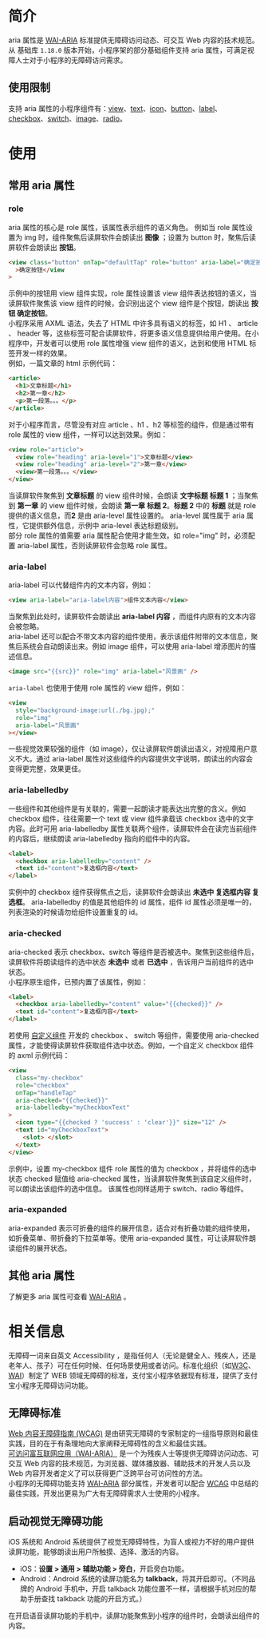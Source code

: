# 简介

aria 属性是 [WAI-ARIA](https://www.w3.org/TR/wai-aria/) 标准提供无障碍访问动态、可交互 Web 内容的技术规范。从 基础库 `1.18.0` 版本开始，小程序架的部分基础组件支持 aria 属性，可满足视障人士对于小程序的无障碍访问需求。

## 使用限制

支持 aria 属性的小程序组件有：[view](https://opendocs.alipay.com/mini/component/view)、[text](https://opendocs.alipay.com/mini/component/text)、[icon](https://opendocs.alipay.com/mini/component/icon)、[button](https://opendocs.alipay.com/mini/component/button)、[label](https://opendocs.alipay.com/mini/component/label)、[checkbox](https://opendocs.alipay.com/mini/component/checkbox)、[switch](https://opendocs.alipay.com/mini/component/switch)、[image](https://opendocs.alipay.com/mini/component/image)、[radio](https://opendocs.alipay.com/mini/component/radio)。

# 使用

## 常用 aria 属性

### role

aria 属性的核心是 role 属性，该属性表示组件的语义角色。 例如当 role 属性设置为 img 时，组件聚焦后读屏软件会朗读出 **图像** ；设置为 button 时，聚焦后读屏软件会朗读出 **按钮**。

```html
<view class="button" onTap="defaultTap" role="button" aria-label="确定按钮"
  >确定按钮</view
>
```

示例中的按钮用 view 组件实现，role 属性设置该 view 组件表达按钮的语义，当读屏软件聚焦该 view 组件的时候，会识别出这个 view 组件是个按钮，朗读出 **按钮 确定按钮**。<br />小程序采用 AXML 语法，失去了 HTML 中许多具有语义的标签，如 H1 、 article 、 header 等，这些标签可配合读屏软件，将更多语义信息提供给用户使用。在小程序中，开发者可以使用 role 属性增强 view 组件的语义，达到和使用 HTML 标签开发一样的效果。<br />例如，一篇文章的 html 示例代码：

```html
<article>
  <h1>文章标题</h1>
  <h2>第一章</h2>
  <p>第一段落。。。</p>
</article>
```

对于小程序而言，尽管没有对应 article 、h1 、h2 等标签的组件，但是通过带有 role 属性的 view 组件，一样可以达到效果。例如：

```html
<view role="article">
  <view role="heading" aria-level="1">文章标题</view>
  <view role="heading" aria-level="2">第一章</view>
  <view>第一段落。。。</view>
</view>
```

当读屏软件聚焦到 **文章标题** 的 view 组件时候，会朗读 **文字标题 标题 1** ；当聚焦到 **第一章** 的 view 组件时候，会朗读 **第一章 标题 2**。**标题 2** 中的 **标题** 就是 role 提供的语义信息，而**2** 是由 aria-level 属性设置的。 aria-level 属性属于 aria 属性，它提供额外信息，示例中 aria-level 表达标题级别。<br />部分 role 属性的值需要 aria 属性配合使用才能生效。如 role="img" 时，必须配置 aria-label 属性，否则读屏软件会忽略 role 属性。

### aria-label

aria-label 可以代替组件内的文本内容，例如：

```html
<view aria-label="aria-label内容">组件文本内容</view>
```

当聚焦到此处时，读屏软件会朗读出 **aria-label 内容** ，而组件内原有的文本内容会被忽略。<br />aria-label 还可以配合不带文本内容的组件使用，表示该组件附带的文本信息，聚焦后系统会自动朗读出来。例如 image 组件，可以使用 aria-label 增添图片的描述信息。

```html
<image src="{{src}}" role="img" aria-label="风景画" />
```

`aria-label` 也使用于使用 role 属性的 view 组件，例如：

```html
<view
  style="background-image:url(./bg.jpg);"
  role="img"
  aria-label="风景画"
></view>
```

一些视觉效果较强的组件（如 image），仅让读屏软件朗读出语义，对视障用户意义不大。通过 aria-label 属性对这些组件的内容提供文字说明，朗读出的内容会变得更完整，效果更佳。

### aria-labelledby

一些组件和其他组件是有关联的，需要一起朗读才能表达出完整的含义。例如 checkbox 组件，往往需要一个 text 或 view 组件承载该 checkbox 选中的文字内容。此时可用 aria-labelledby 属性关联两个组件，读屏软件会在读完当前组件的内容后，继续朗读 aria-labelledby 指向的组件中的内容。

```html
<label>
  <checkbox aria-labelledby="content" />
  <text id="content">复选框内容</text>
</label>
```

实例中的 checkbox 组件获得焦点之后，读屏软件会朗读出 **未选中 复选框内容 复选框**。 aria-labelledby 的值是其他组件的 id 属性，组件 id 属性必须是唯一的，列表渲染的时候请勿给组件设置重复的 id。

### aria-checked

aria-checked 表示 checkbox、switch 等组件是否被选中。聚焦到这些组件后，读屏软件将朗读组件的选中状态 **未选中** 或者 **已选中** ，告诉用户当前组件的选中状态。<br />小程序原生组件，已预内置了该属性，例如：

```html
<label>
  <checkbox aria-labelledby="content" value="{{checked}}" />
  <text id="content">复选框内容</text>
</label>
```

若使用 [自定义组件](https://opendocs.alipay.com/mini/framework/custom-component-overview) 开发的 checkbox 、 switch 等组件，需要使用 aria-checked 属性，才能使得读屏软件获取组件选中状态。例如，一个自定义 checkbox 组件的 axml 示例代码：

```html
<view
  class="my-checkbox"
  role="checkbox"
  onTap="handleTap"
  aria-checked="{{checked}}"
  aria-labelledby="myCheckboxText"
>
  <icon type="{{checked ? 'success' : 'clear'}}" size="12" />
  <text id="myCheckboxText">
    <slot> </slot>
  </text>
</view>
```

示例中，设置 my-checkbox 组件 role 属性的值为 checkbox ，并将组件的选中状态 checked 赋值给 aria-checked 属性，当读屏软件聚焦到该自定义组件时，可以朗读出该组件的选中信息。 该属性也同样适用于 switch、radio 等组件。

### aria-expanded

aria-expanded 表示可折叠的组件的展开信息，适合对有折叠功能的组件使用，如折叠菜单、带折叠的下拉菜单等。使用 aria-expanded 属性，可让读屏软件朗读组件的展开状态。

## 其他 aria 属性

了解更多 aria 属性可查看 [WAI-ARIA](https://www.w3.org/TR/wai-aria/) 。

# 相关信息

无障碍一词来自英文 Accessibility ，是指任何人（无论是健全人、残疾人，还是老年人、孩子）可在任何时候、任何场景使用或者访问。标准化组织（如[W3C](https://www.w3.org/)、[WAI](https://www.w3.org/WAI/)）制定了 WEB 领域无障碍的标准，支付宝小程序依据现有标准，提供了支付宝小程序无障碍访问功能。

## 无障碍标准

[Web 内容无障碍指南 (WCAG)](https://www.w3.org/Translations/WCAG21-zh/) 是由研究无障碍的专家制定的一组指导原则和最佳实践，目的在于有条理地向大家阐释无障碍性的含义和最佳实践。<br />[可访问富互联网应用（WAI-ARIA）](https://www.w3.org/TR/wai-aria/) 是一个为残疾人士等提供无障碍访问动态、可交互 Web 内容的技术规范，为浏览器、媒体播放器、辅助技术的开发人员以及 Web 内容开发者定义了可以获得更广泛跨平台可访问性的方法。<br />小程序的无障碍功能支持 [WAI-ARIA](https://www.w3.org/TR/wai-aria/) 部分属性，开发者可以配合 [WCAG](https://www.w3.org/Translations/WCAG21-zh/) 中总结的最佳实践，开发出更易为广大有无障碍需求人士使用的小程序。

## 启动视觉无障碍功能

iOS 系统和 Android 系统提供了视觉无障碍特性，为盲人或视力不好的用户提供读屏功能，能够朗读出用户所触摸、选择、激活的内容。

- iOS：**设置 > 通用 > 辅助功能 > 旁白**，开启旁白功能。<br />
- Android：Android 系统的读屏功能名为 **talkback**，将其开启即可。（不同品牌的 Android 手机中，开启 talkback 功能位置不一样，请根据手机对应的帮助手册查找 talkback 功能的开启方式。）<br />

在开启语音读屏功能的手机中，读屏功能聚焦到小程序的组件时，会朗读出组件的内容。

